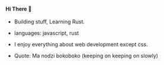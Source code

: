 #### Hi There 👋

- Building stuff, Learning Rust.
- languages: javascript, rust
- I enjoy everything about web development except css. 

- Quote: Ma nodzi bokoboko (keeping on keeping on slowly)


